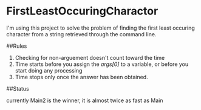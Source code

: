 # FirstLeastOccuringCharactor

I'm using this project to solve the problem of finding the first least occuring character from a string retrieved through the command line.

##Rules

 1. Checking for non-arguement doesn't count toward the time
 2. Time starts before you assign the *args[0]* to a variable, or before you start doing any processing
 3. Time stops only once the answer has been obtained.
 
##Status

currently Main2 is the winner, it is almost twice as fast as Main
